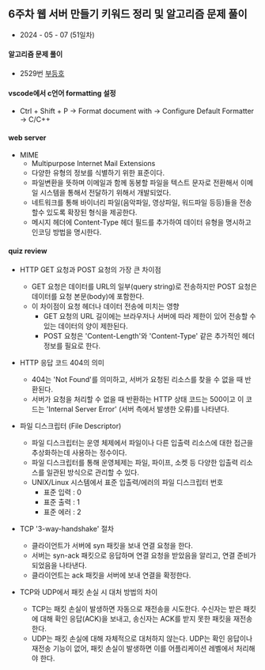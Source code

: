 ## 6주차 웹 서버 만들기 키워드 정리 및 알고리즘 문제 풀이

- 2024 - 05 - 07 (51일차)    

#### 알고리즘 문제 풀이   
* 2529번 [부등호]()   

#### vscode에서 c언어 formatting 설정   
* Ctrl + Shift + P → Format document with → Configure Default Formatter → C/C++    

#### web server   
* MIME   
    * Multipurpose Internet Mail Extensions    
    * 다양한 유형의 정보를 식별하기 위한 표준이다.    
    * 파일변환을 뜻하며 이메일과 함께 동봉할 파일을 텍스트 문자로 전환해서 이메일 시스템을 통해서 전달하기 위해서 개발되었다.    
    * 네트워크를 통해 바이너리 파일(음악파일, 영상파일, 워드파일 등등)들을 전송할수 있도록 확장된 형식을 제공한다.  
    * 메시지 헤더에 Content-Type 헤더 필드를 추가하여 데이터 유형을 명시하고 인코딩 방법을 명시한다.  


#### quiz review   
* HTTP GET 요청과 POST 요청의 가장 큰 차이점    
    * GET 요청은 데이터를 URL의 일부(query string)로 전송하지만 POST 요청은 데이터를 요청 본문(body)에 포함한다. 
    * 이 차이점이 요청 헤더나 데이터 전송에 미치는 영향    
        * GET 요청의 URL 길이에는 브라우저나 서버에 따라 제한이 있어 전송할 수 있는 데이터의 양이 제한된다.   
        * POST 요청은 'Content-Length'와 'Content-Type' 같은 추가적인 헤더 정보를 필요로 한다.   

* HTTP 응답 코드 404의 의미    
    * 404는 'Not Found'를 의미하고, 서버가 요청된 리소스를 찾을 수 없을 때 반환된다.   
    * 서버가 요청을 처리할 수 없을 때 반환하는 HTTP 상태 코드는 500이고 이 코드는 'Internal Server Error' (서버 측에서 발생한 오류)를 나타낸다.   

* 파일 디스크립터 (File Descriptor)   
    * 파일 디스크립터는 운영 체제에서 파일이나 다른 입출력 리소스에 대한 접근을 추상화하는데 사용하는 정수이다.  
    * 파일 디스크립터를 통해 운영체제는 파일, 파이프, 소켓 등 다양한 입출력 리소스를 일관된 방식으로 관리할 수 있다.   
    * UNIX/Linux 시스템에서 표준 입출력/에러의 파일 디스크립터 번호     
        * 표준 입력 : 0   
        * 표준 출력 : 1   
        * 표준 에러 : 2     

* TCP '3-way-handshake' 절차     
    * 클라이언트가 서버에 syn 패킷을 보내 연결 요청을 한다.   
    * 서버는 syn-ack 패킷으로 응답하며 연결 요청을 받았음을 알리고, 연결 준비가 되었음을 나타낸다.  
    * 클라이언트는 ack 패킷을 서버에 보내 연결을 확정한다.   

* TCP와 UDP에서 패킷 손실 시 대처 방법의 차이    
    * TCP는 패킷 손실이 발생하면 자동으로 재전송을 시도한다. 수신자는 받은 패킷에 대해 확인 응답(ACK)을 보내고, 송신자는 ACK를 받지 못한 패킷을 재전송한다.   
    * UDP는 패킷 손실에 대해 자체적으로 대처하지 않는다. UDP는 확인 응답이나 재전송 기능이 없어, 패킷 손실이 발생하면 이를 어플리케이션 레벨에서 처리해야 한다.   




